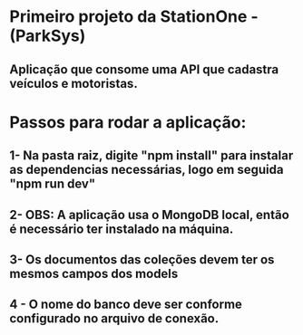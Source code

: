 # Primeiro projeto da StationOne - (ParkSys)

## Aplicação que consome uma API que cadastra veículos e motoristas.

# Passos para rodar a aplicação:

## 1- Na pasta raiz, digite "npm install" para instalar as dependencias necessárias, logo em seguida "npm run dev"

## 2- OBS: A aplicação usa o MongoDB local, então é necessário ter instalado na máquina.

## 3- Os documentos das coleções devem ter os mesmos campos dos models

## 4 - O nome do banco deve ser conforme configurado no arquivo de conexão. 

